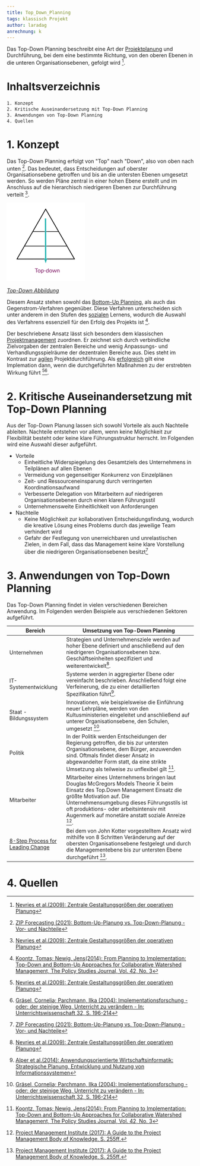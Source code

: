 ```yaml
---
title: Top_Down_Planning
tags: klassisch Projekt 
author: laradag
anrechnung: k
---
```


Das Top-Down Planning beschreibt eine Art der [Projektplanung](Projektplanung.md) und Durchführung, bei dem eine bestimmte Richtung, von den oberen Ebenen in die unteren Organisationsebenen, gefolgt wird [^1].
# Inhaltsverzeichnis
```
1. Konzept
2. Kritische Auseinandersetzung mit Top-Down Planning
3. Anwendungen von Top-Down Planning
4. Quellen
```

# 1. Konzept
Das Top-Down Planning erfolgt von "Top" nach "Down", also von oben nach unten [^2]. Das bedeutet, dass Entscheidungen auf oberster Organisationsebene getroffen  und bis an die untersten Ebenen umgesetzt werden. So werden Pläne zentral in einer hohen Ebene erstellt und im Anschluss auf die hierarchisch niedrigeren Ebenen zur Durchführung verteilt [^1].

![Beispielabbildung](Top_Down_Planning/Top-Down.jpg)

[*Top-Down Abbildung*](https://lead-conduct.de/2014/05/21/ansaetze-fuer-veraenderungen/)




Diesem Ansatz stehen sowohl das [Bottom-Up Planning](Bottom_Up_Planning.md), als auch das Gegenstrom-Verfahren gegenüber.
Diese Verfahren unterscheiden sich unter anderem in den Stufen des [sozialen](Soziale_Aspekte_des_Projektmanagements.md) Lernens, wodurch die Auswahl des Verfahrens essenziell für den Erfolg des Projekts ist [^5].

Der beschriebene Ansatz lässt sich besonders dem klassischen [Projektmanagement](Projektmanagement.md) zuordnen. Er zeichnet sich durch verbindliche Zielvorgaben der zentralen Bereiche und wenig Anpassungs- und Verhandlungsspielräume der dezentralen Bereiche aus. Dies steht im Kontrast zur [agilen](Agiles_Manifest.md) Projektdurchführung. Als [erfolgreich](Erfolgsmessung.md) gilt eine Implemation dann, wenn die durchgeführten Maßnahmen zu der erstrebten Wirkung führt [^1][^4].

# 2. Kritische Auseinandersetzung mit Top-Down Planning
Aus der Top-Down Planung lassen sich sowohl Vorteile als auch Nachteile ableiten. Nachteile entstehen vor allem, wenn keine Möglichkeit zur Flexibilität besteht oder keine klare Führungsstruktur herrscht. Im Folgenden wird eine Auswahl dieser aufgeführt. 
* Vorteile
  - Einheitliche Widerspiegelung des Gesamtziels des Unternehmens in Teilplänen auf allen Ebenen
  - Vermeidung von gegenseitiger Konkurrenz von Einzelplänen
  - Zeit- und Ressourceneinsparung durch verringerten Koordinationsaufwand
  - Verbesserte Delegation von Mitarbeitern auf niedrigeren Organisationsebenen durch einen klaren Führungsstil
  - Unternehmensweite Einheitlichkeit von Anforderungen
* Nachteile
  - Keine Möglichkeit zur kollaborativen Entscheidungsfindung, wodurch die kreative Lösung eines Problems durch das jeweilige Team verhindert wird
  - Gefahr der Festlegung von unerreichbaren und unrelastischen Zielen, in dem Fall, dass das Management keine klare Vorstellung über die niedrigeren Organisationsebenen besitzt[^2]

# 3. Anwendungen von Top-Down Planning
Das Top-Down Planning findet in vielen verschiedenen Bereichen Anwendung. Im Folgenden werden Beispiele aus verschiedenen Sektoren aufgeführt.

| Bereich  | Umsetzung von Top-Down Planning |
| ------------- | ------------- |
| Unternehmen  | Strategien und Unternehmensziele werden auf hoher Ebene definiert und anschließend auf den niedrigeren Organisationsebenen bzw. Geschäftseinheiten spezifiziert und weiterentwickelt[^1].  |
| IT-Systementwicklung  | Systeme werden in aggregierter Ebene oder vereinfacht beschrieben. Anschließend folgt eine Verfeinerung, die zu einer detaillierten Spezifikation führt[^6].  |
| Staat - Bildungssystem  | Innovationen, wie beispielsweise die Einführung neuer Lehrpläne, werden von den Kultusministerien eingeleitet und anschließend auf unterer Organisationsebene, den Schulen, umgesetzt [^4].   |
| Politik  | In der Politik werden Entscheidungen der Regierung getroffen, die bis zur untersten Organisationsebene, dem Bürger, anzuwenden sind. Oftmals findet dieser Ansatz in abgewandelter Form statt, da eine strikte Umsetzung als teilweise zu unflexibel gilt [^5].  |
| Mitarbeiter  | Mitarbeiter eines Unternehmens bringen laut Douglas McGregors Models Theorie X beim Einsatz des Top.Down Management Einsatz die größte Motivation auf. Die Unternehmensumgebung dieses Führungsstils ist oft produktions- oder arbeitsintensiv mit Augenmerk auf monetäre anstatt soziale Anreize [^3].  |
| [8-Step Process for Leading Change](8_Step_Process_for_Leading_Change.md)  | Bei dem von John Kotter vorgestelltem Ansatz wird mithilfe von 8 Schritten Veränderung auf der obersten Organisationsebene festgelegt und durch die Managementebene bis zur untersten Ebene durchgeführt [^3].  |

# 4. Quellen
[^1]: [Nevries et al.(2009): Zentrale Gestaltungsgrößen der operativen Planung](https://link.springer.com/content/pdf/10.1007%2Fs12176-009-0075-2.pdf)
[^2]: [ZIP Forecasting (2021): Bottom-Up-Planung vs. Top-Down-Planung - Vor- und Nachteile](https://zipforecasting.com/de/capacity-planning/bottom-up-planning.html)
[^3]: [Project Management Institute (2017): A Guide to the Project Management Body of Knowledge, S. 255ff.](https://www.pmi.org/pmbok-guide-standards/foundational/PMBOK)
[^4]: [Gräsel, Cornelia; Parchmann, Ilka (2004): Implementationsforschung - oder: der steinige Weg, Unterricht zu verändern - In: Unterrichtswissenschaft 32, S. 196-214](https://nbn-resolving.org/urn:nbn:de:0111-opus-58134)
[^5]: [Koontz, Tomas; Newig, Jens(2014): From Planning to Implementation: Top-Down and
Bottom-Up Approaches for Collaborative Watershed Management, The Policy Studies Journal, Vol. 42, No. 3]( https://doi.org/10.1111/psj.12067)
[^6]: [Alper et al.(2014): Anwendungsorientierte Wirtschaftsinformatik: Strategische Planung, Entwicklung und Nutzung von Informationssystemen](https://link.springer.com/book/10.1007/978-3-658-00521-4)
